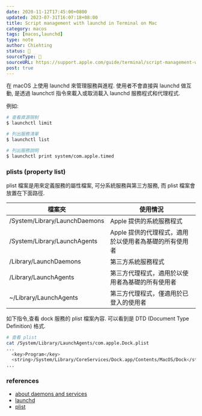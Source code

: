 ```yaml
---
date: 2020-11-12T17:45:00+0800
updated: 2023-07-31T16:07:18+08:00
title: Script management with launchd in Terminal on Mac
category: macos
tags: [macos,launchd]
type: note
author: Chiehting
status: 🌲
sourceType: 📰️
sourceURL: https://support.apple.com/guide/terminal/script-management-with-launchd-apdc6c1077b-5d5d-4d35-9c19-60f2397b2369/mac
post: true
---
```


在 macOS 上使用 launchd 來管理服務與進程. 使用者不會直接與 launchd 做互動, 是透過 launchctl 指令來載入或取消載入 launchd 服務程式和代理程式.

<!--more-->

例如:

```bash
# 查看資源限制
$ launchctl limit

# 列出服務清單
$ launchctl list

# 列出服務說明
$ launchctl print system/com.apple.timed
```

### plists (property list)
plist 檔案是用來定義服務的屬性檔案, 可分系統服務與第三方服務, 而 plist 檔案會放置在下面路徑.

|檔案夾|使用情況|
|---|---|
|/System/Library/LaunchDaemons|Apple 提供的系統服務程式|
|/System/Library/LaunchAgents|Apple 提供的代理程式，適用於以使用者為基礎的所有使用者|
|/Library/LaunchDaemons|第三方系統服務程式|
|/Library/LaunchAgents|第三方代理程式，適用於以使用者為基礎的所有使用者|
|~/Library/LaunchAgents|第三方代理程式，僅適用於已登入的使用者|

如下指令,查看 dock 服務的 plist 檔案內容. 可以看到是 DTD (Document Type Definition) 格式.

```bash
# 查看 plist
cat /System/Library/LaunchAgents/com.apple.Dock.plist
...
  <key>Program</key>
  <string>/System/Library/CoreServices/Dock.app/Contents/MacOS/Dock</string>
...
```


### references
- [about daemons and services
](https://developer.apple.com/library/archive/documentation/MacOSX/Conceptual/BPSystemStartup/Chapters/Introduction.html#//apple_ref/doc/uid/10000172i-SW1-SW1)
- [launchd](https://support.apple.com/zh-tw/guide/terminal/apdc6c1077b-5d5d-4d35-9c19-60f2397b2369/mac)
- [plist](https://support.apple.com/zh-hk/guide/terminal/apda49a1bb2-577e-4721-8f25-ffc0836f6997/mac)
